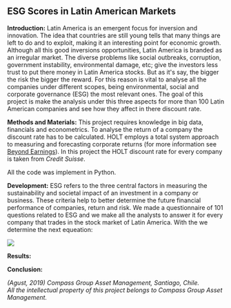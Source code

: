 ##  ESG Scores in Latin American Markets 

**Introduction:** 
Latin America is an emergent focus for inversion and innovation. The idea that countries are still young tells that many things
are left to do and to exploit, making it an interesting point for economic growth. Although all this good inversions opportunities, 
Latin America is branded as an irregular market. The diverse problems like social outbreaks, corruption, government instability, environmental damage, etc;
give the investors less trust to put there money in Latin America stocks. But as it's say, the bigger the risk the bigger the reward. For this reason is vital to analyse all the companies under different scopes, being environmental, social and corporate governance (ESG) the most relevant ones. The goal of this project is make the analysis under this three aspects for more than 100 Latin American companies and see how they affect in there discount rate.

**Methods and Materials:**
This project requires knowledge in big data, financials and econometrics. 
To analyse the return of a company the discount rate has to be calculated. HOLT employs a total system approach to measuring and forecasting corporate returns (for more information see <a href="https://onlinelibrary.wiley.com/doi/10.1002/9781119440512.ch7">Beyond Earnings</a>). In this project the HOLT discount rate for every company is taken from _Credit Suisse_. 

All the code was implement in Python. 

**Development:**
ESG refers to the three central factors in measuring the sustainability and societal impact of an investment in a company or business.
These criteria help to better determine the future financial performance of companies, return and risk. We made a questionnaire of 101 questions related to ESG and we make all the analysts to answer it for every company that trades in the stock market of Latin America. With the we determine the next equeation:

<img src="https://render.githubusercontent.com/render/math?math=ESG = x_1w_1 %2 x_2w_2 %2 ... %2 x_100w_100 %2 x_101w_101">
  

**Results:**



**Conclusion:**



_(Agust, 2019) Compass Group Asset Management, Santiago, Chile. <br>
All the intellectual property of this project belongs to Compass Group Asset Management._
